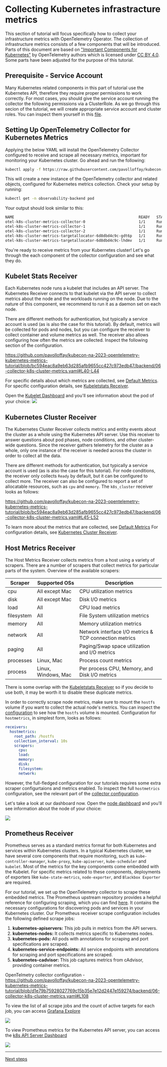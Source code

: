 # Collecting Kubernetes infrastracture metrics

This section of tutorial will focus specifically how to collect your infrastructure metrics with OpenTelemetry Operator. The collection of infrastructure metrics consists of a few components that will be introduced. Parts of this document are based on ["Important Components for Kubernetes"](https://opentelemetry.io/docs/kubernetes/collector/components/) by OpenTelemetry authors which is licensed under [CC BY 4.0](https://creativecommons.org/licenses/by/4.0/). Some parts have been adjusted for the purpose of this tutorial.

## Prerequisite - Service Account

Many Kubernetes related components in this part of tutorial use the Kubernetes API, therefore they require proper permissions to work correctly. For most cases, you should give the service account running the collector the following permissions via a ClusterRole. As we go through this secion of the tutorial, we will create appropriate service account and cluster roles. You can inspect them yourself in this [file](backend/06-collector-k8s-cluster-metrics.yaml).

## Setting Up OpenTelemetry Collector for Kubernetes Metrics

Applying the below YAML will install the OpenTelemetry Collector configured to receive and scrape all necessary metrics, important for monitoring your Kubernetes cluster. Go ahead and run the following:

```bash
kubectl apply -f https://raw.githubusercontent.com/pavolloffay/kubecon-na-2023-opentelemetry-kubernetes-metrics-tutorial/main/backend/06-collector-k8s-cluster-metrics.yaml
```

This will create a new instance of the OpenTelemetry collector and related objects, configured for Kubernetes metrics collection. Check your setup by running:

```bash
kubectl get -n observability-backend pod
```

Your output should look similar to this:

```bash
NAME                                                        READY   STATUS    RESTARTS   AGE
otel-k8s-cluster-metrics-collector-0                        1/1     Running   0          7s
otel-k8s-cluster-metrics-collector-1                        1/1     Running   0          7s
otel-k8s-cluster-metrics-collector-2                        1/1     Running   0          7s
otel-k8s-cluster-metrics-targetallocator-6d8dbd4c9c-gdt6p   1/1     Running   0          7s
otel-k8s-cluster-metrics-targetallocator-6d8dbd4c9c-lhdmv   1/1     Running   0          7s
```

You're ready to receive metrics from your Kubernetes cluster! Let's go through the each component of the collector configuration and see what they do.

## Kubelet Stats Receiver

Each Kubernetes node runs a kubelet that includes an API server. The Kubernetes Receiver connects to that kubelet via the API server to collect metrics about the node and the workloads running on the node. Due to the nature of this component, we recommend to run it as a daemon set on each node.

There are different methods for authentication, but typically a service account is used (as is also the case for this tutorial). By default, metrics will be collected for pods and nodes, but you can configure the receiver to collect container and volume metrics as well. The receiver also allows configuring how often the metrics are collected. Inspect the following section of the configuration.

https://github.com/pavolloffay/kubecon-na-2023-opentelemetry-kubernetes-metrics-tutorial/blob/bc594eac8a9eb63d285afb9655cc427c973edb47/backend/06-collector-k8s-cluster-metrics.yaml#L40-L44

For specific details about which metrics are collected, see
[Default Metrics](https://github.com/open-telemetry/opentelemetry-collector-contrib/blob/main/receiver/kubeletstatsreceiver/documentation.md).
For specific configuration details, see
[Kubeletstats Receiver](https://github.com/open-telemetry/opentelemetry-collector-contrib/blob/main/receiver/kubeletstatsreceiver).

Open the [Kubelet Dashboard](http://localhost:8080/grafana/d/qJfRfcsVk/otel-kubeletstats?orgId=1) and you'll see information about the pod of your choice:
![](./images/grafana-metrics-kubelet.png)

## Kubernetes Cluster Receiver

The Kubernetes Cluster Receiver collects metrics and entity events about the
cluster as a whole using the Kubernetes API server. Use this receiver to answer
questions about pod phases, node conditions, and other cluster-wide questions.
Since the receiver gathers telemetry for the cluster as a whole, only one
instance of the receiver is needed across the cluster in order to collect all
the data.

There are different methods for authentication, but typically a service account
is used (as is also the case for this tutorial). For node conditions, the receiver only collects `Ready` by default, but it can
be configured to collect more. The receiver can also be configured to report a
set of allocatable resources, such as `cpu` and `memory`. The `k8s_cluster` receiver looks as follows:

https://github.com/pavolloffay/kubecon-na-2023-opentelemetry-kubernetes-metrics-tutorial/blob/bc594eac8a9eb63d285afb9655cc427c973edb47/backend/06-collector-k8s-cluster-metrics.yaml#L45-L52

To learn more about the metrics that are collected, see
[Default Metrics](https://github.com/open-telemetry/opentelemetry-collector-contrib/blob/main/receiver/k8sclusterreceiver/documentation.md)
For configuration details, see
[Kubernetes Cluster Receiver](https://github.com/open-telemetry/opentelemetry-collector-contrib/tree/main/receiver/k8sclusterreceiver).

## Host Metrics Receiver

The Host Metrics Receiver collects metrics from a host using a variety of scrapers. There are a number of scrapers that collect metrics for particular parts of the system. Overview of the available scrapers:

| Scraper    | Supported OSs       | Description                                            |
| ---------- | ------------------- | ------------------------------------------------------ |
| cpu        | All except Mac      | CPU utilization metrics                                |
| disk       | All except Mac      | Disk I/O metrics                                       |
| load       | All                 | CPU load metrics                                       |
| filesystem | All                 | File System utilization metrics                        |
| memory     | All                 | Memory utilization metrics                             |
| network    | All                 | Network interface I/O metrics & TCP connection metrics |
| paging     | All                 | Paging/Swap space utilization and I/O metrics          |
| processes  | Linux, Mac          | Process count metrics                                  |
| process    | Linux, Windows, Mac | Per process CPU, Memory, and Disk I/O metrics          |

There is some overlap with the [Kubeletstats Receiver](#kubeletstats-receiver) so if you decide to use both, it may be worth it to disable these duplicate metrics. 

In order to correctly scrape node metrics, make sure to mount the `hostfs` volume if you want to collect the actual node's metrics. You can inspect the [configuration]((backend/06-collector-k8s-cluster-metrics.yaml)) to see how the `hostfs` volume is mounted. Configuration for `hostmetrics`, in simplest form, looks as follows:

```yaml
receivers:
  hostmetrics:
    root_path: /hostfs
    collection_interval: 10s
    scrapers:
      cpu:
      load:
      memory:
      disk:
      filesystem:
      network:
```

However, the full-fledged configuration for our tutorials requires some extra scraper configurtaions and metrics enabled. To inspect the full `hostmetrics` configuration, see the relevant part of the [collector configuration](https://github.com/pavolloffay/kubecon-na-2023-opentelemetry-kubernetes-metrics-tutorial/blob/bc594eac8a9eb63d285afb9655cc427c973edb47/backend/06-collector-k8s-cluster-metrics.yaml#L53).

Let's take a look at our dashboard now. Open the [node dashboard](http://localhost:8080/grafana/d/OiEkUDsVk/otel-node?orgId=1) and you'll see information about the node of your choice:

![](./images/grafana-metrics-node.png)

## Prometheus Receiver

Prometheus serves as a standard metrics format for both Kubernetes and services within Kubernetes clusters. In a typical Kubernetes cluster, we have several core components that require monitoring, such as `kube-controller-manager`, `kube-proxy`, `kube-apiserver`, `kube-scheduler` and `kubelet`. Most of the metrics for the key components come embedded with the Kubelet. For specific metrics related to these components, deployments of exporters like `kube-state-metrics`, `node-exporter`, and `Blackbox Exporter` are required. 

For our tutorial, we set up the OpenTelemetry collector to scrape these embedded metrics. The Prometheus upstream repository provides a helpful reference for configuring scraping, which you can find [here](https://raw.githubusercontent.com/prometheus/prometheus/main/documentation/examples/prometheus-kubernetes.yml). It contains the necessary configurations for discovering pods and services in your Kubernetes cluster. Our Prometheus receiver scrape configuration includes the following defined scrape jobs: 

1. **kubernetes-apiservers:** This job pulls in metrics from the API servers.
2. **kubernetes-nodes:** It collects metrics specific to Kubernetes nodes.
3. **kubernetes-pods:** All pods with annotations for scraping and port specifications are scraped.
4. **kubernetes-service-endpoints:** All service endpoints with annotations for scraping and port specifications are scraped.
5. **kubernetes-cadvisor:** This job captures metrics from cAdvisor, providing container metrics.

OpenTelmetry collector configuration - https://github.com/pavolloffay/kubecon-na-2023-opentelemetry-kubernetes-metrics-tutorial/blob/d1e79b75928027769c15b35e7e12d2447e159274/backend/06-collector-k8s-cluster-metrics.yaml#L108

To view the list of all scrape jobs and the count of active targets for each job, you can access [Grafana Explore](http://localhost:8080/grafana/explore?orgId=1&left=%7B%22datasource%22:%22PA58DA793C7250F1B%22,%22queries%22:%5B%7B%22refId%22:%22A%22,%22datasource%22:%7B%22type%22:%22prometheus%22,%22uid%22:%22PA58DA793C7250F1B%22%7D,%22editorMode%22:%22code%22,%22expr%22:%22count%28up%29%20by%20%28job%29%22,%22legendFormat%22:%22__auto%22,%22range%22:true,%22instant%22:true%7D%5D,%22range%22:%7B%22from%22:%22now-1h%22,%22to%22:%22now%22%7D%7D) 

![](./images/grafana-metrics-k8s-scrape-jobs.jpg)

To view Prometheus metrics for the Kubernetes API server, you can access the [k8s API Server Dashboard](http://localhost:8080/grafana/d/k8s_system_apisrv/kubernetes-system-api-server?orgId=1)

![](./images/grafana-metrics-k8s-api-server.jpg)

---
[Next steps](./07-correlation.md)
